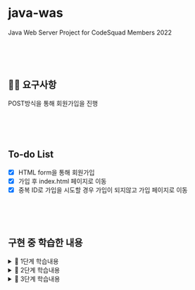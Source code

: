 # java-was

Java Web Server Project for CodeSquad Members 2022

<br/><br/><br/>

## ✍🏻 요구사항

POST방식을 통해 회원가입을 진행

<br/><br/><br/>

## To-do List

- [x] HTML form을 통해 회원가입
- [x] 가입 후 index.html 페이지로 이동
- [x] 중복 ID로 가입을 시도할 경우 가입이 되지않고 가입 페이지로 이동

<br/><br/><br/>

## 구현 중 학습한 내용

<details>
<summary>📝 1단계 학습내용</summary>
<br/>

- HTTP 동작방식에 대해 생각을 정리하는 시간을 가졌습니다. [그림 출처](https://pearlluck.tistory.com/117)
    1. 사용자가 브라우저에 URL 주소 입력<br/><br/>
    2. DNS서버에 의해 IP주소 찾음
        - `IP주소`: 컴퓨터 네트워크에서 장치들이 서로 인식하기 위한 특수번호
        - `MAC주소`: 네트워크 인터페이스에 할당된 고유 식별자(변경불가)
        - `ARP(Address Resolution Protocol`: 주소 결정 프로토콜(목적지 IP주소값을 가지고 상대방의 MAC주소를 찾음)<br/><br/><br/>
    3. 웹서버와 TCP 연결시도
        - 3-way-handshaking: 클라이언트와 서버간에 신뢰성 있는 연결을 위한 3번의 패킷쿄환 과정
            1. Client -> Server: 처음으로 패킷을 보낸다(SYN)
            2. Server -> Client: Client가 보낸거 잘받았고(ACK), 내가 처음으로 패킷을 보낸다(SYN)
            3. Client -> Server: Server가 보낸거 잘받았고(ACK) 이제 서로 데이터(`HTTP메세지`)를 보낼 준비 완료
               ![3way-handshake](https://t1.daumcdn.net/cfile/tistory/225A964D52F1BB6917)
               <br/><br/><br/>
    5. 웹서버와 http메세지 주고받음
        - HTTP : Hyper Text Transfer Protocol, Hyper Text를 전송하기 위한 프로토콜, Request&Response 주고받는 역할 클라이언트가 서버에 요청을 보내면, 그에
          맞는 응답 결과를 돌려주고, 클라이언트는 사용자에게 서버로부터 응답받은 결과를 보여주는 것
          ![http통신](https://img1.daumcdn.net/thumb/R1280x0/?scode=mtistory2&fname=https%3A%2F%2Fblog.kakaocdn.net%2Fdn%2FbMcIdM%2FbtqDcdvjYXA%2FVML0aacRlfdAw41dD3f1LK%2Fimg.png)
          ​
        - 4-1. 클라이언트 -> 서버 : request 전송
            - 요청메세지 : 메소드/ 요청UTL / HTTP버전
        - 4-2. 서버 -> 클라이언트 : response 받음
            - 응답메세지 : HTTP버전/상태코드/사유구절
              <br/><br/><br/>
    6. 웹서버와 TCP연결 해제
        - 4-way-handshaking : 클라이언트와 서버간에 양쪽다 연결을 종료시킨다
            1. Client->Server : 처음으로 종료한다는 패킷을 보낸다(FIN)
            2. Sever ->Client : Client가 보낸거 잘받았고(ACK)
            3. Sever ->Client : Server가 처음으로 종료한다는 패킷을 보낸다(FIN)
            4. Client-> Server : Server가 보낸거 잘받았고(ACK) 이제 서로연결 종료한다.
               ![4way-handshake](https://t1.daumcdn.net/cfile/tistory/2152353F52F1C02835)                
               ​ 이 과정에서 생긴 궁금점은 현재 로컬(내 PC)에서 웹서버를 실행하여 웹브라우저로 접근을 했을 때 내 PC에서 동작중인 웹서버에 접속을 하는 데에도 TCP 커넥션을 맺는지
               궁금했습니다.</br>
               와이어샤크로 확인해본 결과 로컬 내에서 접속을 해도 커넥션을 맺는 것을 확인할 수 있었습니다. ​
               ![와이어샤크 확인 결과](https://user-images.githubusercontent.com/86910955/159453454-adc91804-434e-4e1e-aa8d-0e30b8b4c991.png)
               ​ ​
               <br/><br/>

</details>

<details>
<summary>📝 2단계 학습내용</summary>
<br/>

### URL파싱과 데이터 전송까지만 구현했기 때문에 url이 리다이렉션 되지는 않습니다.
- GET 방식 데이터 전송
  - URL 뒤에 ? 마크를 통해 데이터를 전송한다.
  - 2개 이상의 key, value 쌍 데이터를 보낼 때는 & 마크로 구분한다.
  - GET 방식의 요청은 캐싱 방식을 사용하기 때문에 다른 데이터 전송보다 속도가 빠르다.
<br/><br/><br/>

`학습하면서 GET 방식이 왜 더 빠를까` 를 고민하다 이것저것 실험해 보았습니다. 아직 구현하지 못했지만 학습한 내용은 다음과 같습니다.
- 데이터가 변경되지 않는 상황에서 굳이 같은 데이터를 내려줄 필요가 없기 때문에 다양한 캐싱 전략을 사용한다. 캐싱을 위해서는 cache-control과 last-modified-since와 같은 값들을 사용할 수 있다.

`웹 브라우저에는 캐시를 저장하는 저장소가 있는데 이 경우 두 번쨰 요청시 저장소를 통해 네트워크 통신을 하지 않아도 되며, 하드디스크를 통해 바로 데이터를 가져올 수 있다.
`
<br/><br/><br/>



- cache-control, 을 통해 캐시가 유효한 시간을 명시한다.
- Last modified-since를 통해 데이터가 변경된 지 알 수 있다.

![http이미지](https://user-images.githubusercontent.com/86910955/160075123-4d0d2342-dc94-4703-9f6a-ba5496a007ae.png)

참고자료

- https://itstory.tk/entry/Spring-MVC-LastModified-IfModifiedSince-%EC%BA%90%EC%8B%9C-%EC%84%A4%EC%A0%95
- https://stackoverflow.com/questions/10498135/last-modified-header-in-mvc


<br/><br/><br/><br/>

스프링에서 어떻게 이를 사용할 수 있을까 하고 찾아보던 중 아래와 같은 방식을 찾았지만 아직까지 정확하게 어떻게 사용해야 할지는 감이 잘 잡히지 않습니다.
3, 4단계 미션을 수행해 가면서 방법을 찾아보겠습니다.

</details>

<details>
<summary>📝 3단계 학습내용</summary>
<br/>

Post 방식을 통해 데이터를 전송할 수 있다.
- GET방식은 URL에 데이터를 함께 전송하지만 Post는 Form 형식으로 전송한다.
- POST방식은 GET에 비해 보안성이 높으며 길이 제한이 없다.

- name: 스크립트나 서버에서 폼을 식별하기 위한 폼의 이름
- action: 폼 데이터가 전송되는 주소의 url
- method: http메서드 전송 방식

</details>

